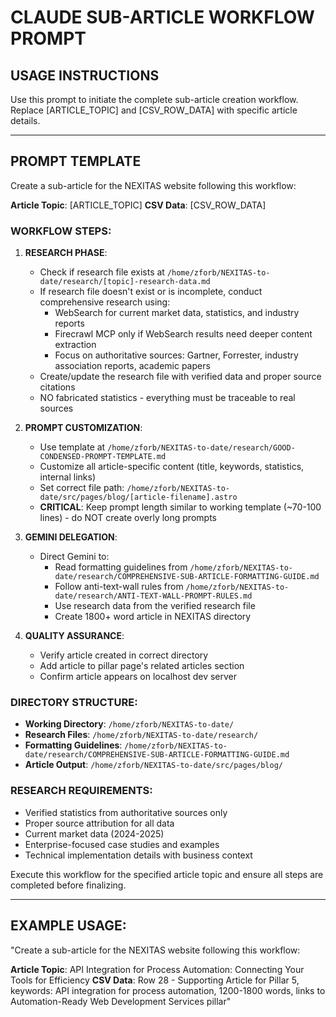 # CLAUDE SUB-ARTICLE WORKFLOW PROMPT

## USAGE INSTRUCTIONS
Use this prompt to initiate the complete sub-article creation workflow. Replace [ARTICLE_TOPIC] and [CSV_ROW_DATA] with specific article details.

---

## PROMPT TEMPLATE

Create a sub-article for the NEXITAS website following this workflow:

**Article Topic**: [ARTICLE_TOPIC]
**CSV Data**: [CSV_ROW_DATA]

### WORKFLOW STEPS:

1. **RESEARCH PHASE**: 
   - Check if research file exists at `/home/zforb/NEXITAS-to-date/research/[topic]-research-data.md`
   - If research file doesn't exist or is incomplete, conduct comprehensive research using:
     - WebSearch for current market data, statistics, and industry reports
     - Firecrawl MCP only if WebSearch results need deeper content extraction
     - Focus on authoritative sources: Gartner, Forrester, industry association reports, academic papers
   - Create/update the research file with verified data and proper source citations
   - NO fabricated statistics - everything must be traceable to real sources

2. **PROMPT CUSTOMIZATION**:
   - Use template at `/home/zforb/NEXITAS-to-date/research/GOOD-CONDENSED-PROMPT-TEMPLATE.md`
   - Customize all article-specific content (title, keywords, statistics, internal links)
   - Set correct file path: `/home/zforb/NEXITAS-to-date/src/pages/blog/[article-filename].astro`
   - **CRITICAL**: Keep prompt length similar to working template (~70-100 lines) - do NOT create overly long prompts

3. **GEMINI DELEGATION**:
   - Direct Gemini to:
     - Read formatting guidelines from `/home/zforb/NEXITAS-to-date/research/COMPREHENSIVE-SUB-ARTICLE-FORMATTING-GUIDE.md`
     - Follow anti-text-wall rules from `/home/zforb/NEXITAS-to-date/research/ANTI-TEXT-WALL-PROMPT-RULES.md`
     - Use research data from the verified research file
     - Create 1800+ word article in NEXITAS directory

4. **QUALITY ASSURANCE**:
   - Verify article created in correct directory
   - Add article to pillar page's related articles section
   - Confirm article appears on localhost dev server

### DIRECTORY STRUCTURE:
- **Working Directory**: `/home/zforb/NEXITAS-to-date/`
- **Research Files**: `/home/zforb/NEXITAS-to-date/research/`
- **Formatting Guidelines**: `/home/zforb/NEXITAS-to-date/research/COMPREHENSIVE-SUB-ARTICLE-FORMATTING-GUIDE.md`
- **Article Output**: `/home/zforb/NEXITAS-to-date/src/pages/blog/`

### RESEARCH REQUIREMENTS:
- Verified statistics from authoritative sources only
- Proper source attribution for all data
- Current market data (2024-2025)
- Enterprise-focused case studies and examples
- Technical implementation details with business context

Execute this workflow for the specified article topic and ensure all steps are completed before finalizing.

---

## EXAMPLE USAGE:

"Create a sub-article for the NEXITAS website following this workflow:

**Article Topic**: API Integration for Process Automation: Connecting Your Tools for Efficiency
**CSV Data**: Row 28 - Supporting Article for Pillar 5, keywords: API integration for process automation, 1200-1800 words, links to Automation-Ready Web Development Services pillar"